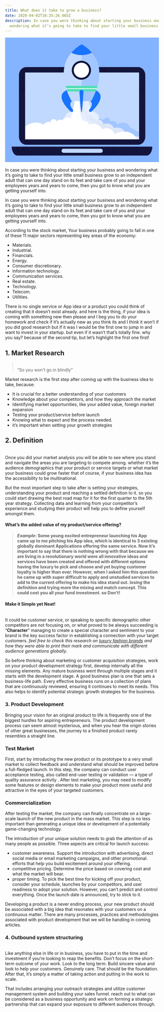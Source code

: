 ```yaml
---
title: What does it take to grow a business?
date: 2020-04-02T16:35:26.665Z
description: In case you were thinking about starting your business and
  wondering what it’s going to take to find your little small business grow...
---
```

![blog header](rankmeup-rocket-gif.gif)

In case you were thinking about starting your business and wondering what it’s going to take to find your little small business grow to an independent adult that can one day stand on its feet and take care of you and your employees years and years to come, then you got to know what you are getting yourself into.

In case you were thinking about starting your business and wondering what it’s going to take to find your little small business grow to an independent adult that can one day stand on its feet and take care of you and your employees years and years to come, then you got to know what you are getting yourself into.

According to the stock market, Your business probably going to fall in one of these 11 major sectors representing key areas of the economy:

* Materials.
* Industrial.
* Financials.
* Energy.
* Consumer discretionary.
* Information technology.
* Communication services.
* Real estate.
* Technology.
* Telecom.
* Utilities.

There is no single service or App idea or a product you could think of creating that it doesn’t exist already. and here is the thing, if your idea is coming with something new then please and I beg you to do your homework and check if it’s actually new as you think its and I think it won’t if you did good research but if it was I would be the first one to jump in and want to invest in your startup. but even if it wasn’t that’s totally fine. why you say? because of the second tip, but let’s highlight the first one first!

## 1. **Market Research**

> \
> “So you won’t go in blindly”

Market research is the first step after coming up with the business idea to take, because:

* It is crucial for a better understanding of your customers
* Knowledge about your competitors, and how they approach the market
* Identifying market opportunities, like your added value, foreign market expansion
* Testing your product/service before launch
* Knowing what to expect and the process needed.
* it’s important when setting your growth strategies

## 2. **Definition**

\
Once you did your market analysis you will be able to see where you stand and navigate the areas you are targeting to compete among. whether it’s the audience demographics that your product or service targets or what market your business could grow faster that of course, if your business idea has the accessibility to be multinational.

But the most important step to take after is setting your strategies, understanding your product and reaching a settled definition to it. so you could start drawing the best road map for it for the first quarter to the 5th year strategy. Collecting data and learning from your competitor’s experience and studying their product will help you to define yourself amongst them.

#### What’s the added value of my product/service offering?

> ***Example*: Some young excited entrepreneur launching his App came up to me pitching his App idea, which is identical to 3 existing globally dominant Applications offering the same service. Now it’s important to say that there is nothing wrong with that because we are living in a revolutionary world were all innovative ideas and services have been created and offered with different options having the luxury to pick and choose and yet buying customer loyalty is higher than ever. However, when I asked him this question he came up with super difficult to apply and unstudied services to add to the current offering to make his idea stand out. losing the definition and trying more the mixing and match concept. This could cost you all your fund investment. so Don’t!**

#### Make it Simple yet Neat!

\
It could be customer service, or speaking to specific demographic other competitors are not focusing on, or what proved to be always succeeding is “**Character**” managing to create a special character and sentiment to your brand is the key success factor in establishing a connection with your target customers. *feel free to check this research on [luxury fashion brands](https://www.hookcreatives.com/fashion-luxury-brands/) and how they were able to print their mark and communicate with different audience generations globally*.

So before thinking about marketing or customer acquisition strategies, work on your product development strategy first, develop internally all the missing elements. Any mature business went through multiple stages and it starts with the development stage. A good business plan is one that sets a business-life path. Every effective business runs on a collection of plans that are continuously reviewed, ensuring it continues to meet its needs. This also helps to identify potential strategic growth strategies for the business.

### 3. **Product Development**

Bringing your vision for an original product to life is frequently one of the biggest hurdles for aspiring entrepreneurs. The product development process can seem almost mysterious, and when you hear the origin stories of other great businesses, the journey to a finished product rarely resembles a straight line.

### Test Market

First, start by introducing the new product or its prototype to a very small market to collect feedback and understand what should be improved before a full-fledged launch. In this step, the company can conduct user acceptance testing, also called end-user testing or validation — a type of quality assurance activity . After test marketing, you may need to modify some features or design elements to make your product more useful and attractive in the eyes of your targeted customers.

### Commercialization

After testing the market, the company can finally concentrate on a large-scale launch of the new product in the mass market. This step is no less important than generating a unique idea or development of a potentially game-changing technology.

The introduction of your unique solution needs to grab the attention of as many people as possible. Three aspects are critical for launch success:

* customer awareness. Support the introduction with advertising, direct social media or email marketing campaigns, and other promotional. efforts that help you build excitement around your offering.
* competitive pricing. Determine the price based on covering cost and what the market will bear.
* proper timing. To pick the best time for kicking off your product, consider your schedule, launches by your competitors, and user readiness to adopt your solution. However, you can’t predict and control everything. Once the launch date is announced, try to stick to it.

Developing a product is a never ending process, your new product should be associated with a big idea that resonates with your customers on a continuous matter. There are many processes, practices and methodologies associated with product development that we will be handling in coming articles.

### 4. **Outbound system structuring**

\
Like anything else in life or in business, you have to put in the time and investment if you’re looking to reap the benefits. Don’t focus on the short-term outcome of your work. Look to the long term. Build sincere value and look to help your customers. Genuinely care. That should be the foundation. After that, it’s simply a matter of taking action and putting in the work to scale.

That includes arranging your outreach strategies and utilize customer management system and building your sales funnel. reach out to what can be considered as a business opportunity and work on forming a strategic partnership that can expand your exposure to different audiences through.